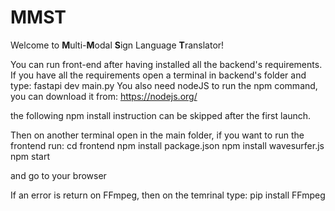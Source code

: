 # MMST

Welcome to **M**ulti-**M**odal **S**ign Language **T**ranslator!

You can run front-end after having installed all the backend's requirements.
If you have all the requirements open a terminal in backend's folder and type: fastapi dev main.py
You also need nodeJS to run the npm command, you can download it from: https://nodejs.org/

the following npm install instruction can be skipped after the first launch.

Then on another terminal open in the main folder, if you want to run the frontend run:
cd frontend
npm install package.json
npm install wavesurfer.js
npm start

and go to your browser

If an error is return on FFmpeg, then on the temrinal type: pip install FFmpeg
